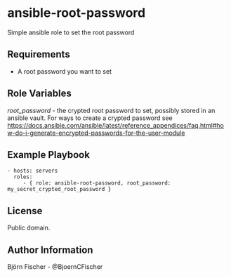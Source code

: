 # ansible-root-password
Simple ansible role to set the root password

Requirements
------------

* A root password you want to set

Role Variables
--------------

*root_password* - the crypted root password to set, possibly stored in an ansible vault. For ways to create a crypted password see https://docs.ansible.com/ansible/latest/reference_appendices/faq.html#how-do-i-generate-encrypted-passwords-for-the-user-module

Example Playbook
----------------

    - hosts: servers
      roles:
         - { role: ansible-root-password, root_password: my_secret_crypted_root_password }

License
-------

Public domain.

Author Information
------------------

Björn Fischer - @BjoernCFischer
